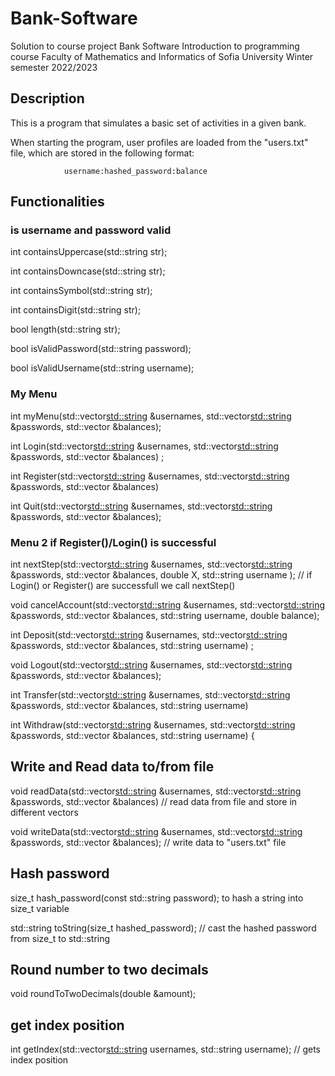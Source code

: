 # Bank-Software
Solution to course project Bank Software
Introduction to programming course
Faculty of Mathematics and Informatics of Sofia University
Winter semester 2022/2023

## Description
This is a program that simulates a basic set of activities in a given bank.

When starting the program, user profiles are loaded from the "users.txt" file, which are stored in the following format:

                username:hashed_password:balance
                
## Functionalities

### is username and password valid
int containsUppercase(std::string str);

int containsDowncase(std::string str);

int containsSymbol(std::string str);

int containsDigit(std::string str);

bool length(std::string str);

bool isValidPassword(std::string password);

bool isValidUsername(std::string username);

### My Menu

int myMenu(std::vector<std::string> &usernames, std::vector<std::string> &passwords, std::vector<double> &balances);

int Login(std::vector<std::string> &usernames, std::vector<std::string> &passwords, std::vector<double> &balances) ;

int Register(std::vector<std::string> &usernames, std::vector<std::string> &passwords, std::vector<double> &balances) 

int Quit(std::vector<std::string> &usernames, std::vector<std::string> &passwords, std::vector<double> &balances);
 
### Menu 2 if Register()/Login() is successful 
int nextStep(std::vector<std::string> &usernames, std::vector<std::string> &passwords, std::vector<double> &balances, 
            double X, std::string username ); // if Login() or Register() are successfull we call nextStep()

 void cancelAccount(std::vector<std::string> &usernames, std::vector<std::string> &passwords, std::vector<double> &balances,
                    std::string username, double balance);

int Deposit(std::vector<std::string> &usernames, std::vector<std::string> &passwords, std::vector<double> &balances,
            std::string username) ;

void Logout(std::vector<std::string> &usernames, std::vector<std::string> &passwords, std::vector<double> &balances);

int Transfer(std::vector<std::string> &usernames, std::vector<std::string> &passwords, std::vector<double> &balances,
            std::string username) 

int Withdraw(std::vector<std::string> &usernames, std::vector<std::string> &passwords, std::vector<double> &balances,
                std::string username) {

## Write and Read data to/from file
  
void readData(std::vector<std::string> &usernames, std::vector<std::string> &passwords, std::vector<double> &balances) // read data from file and store in different vectors

void writeData(std::vector<std::string> &usernames, std::vector<std::string> &passwords, std::vector<double> &balances); // write data to "users.txt" file
  
## Hash password
  
size_t hash_password(const std::string password); to hash a string into size_t variable
  
std::string toString(size_t hashed_password); // cast the hashed password from size_t to std::string
  
## Round number to two decimals

void roundToTwoDecimals(double &amount);
  
## get index position
  
int getIndex(std::vector<std::string> usernames, std::string username); // gets index position
